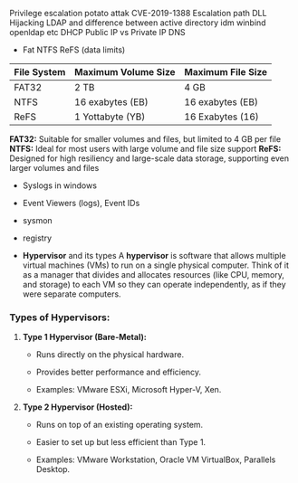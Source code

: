 Privilege escalation
	potato attak
CVE-2019-1388
Escalation path DLL Hijacking
LDAP and difference between active directory idm winbind openldap etc
DHCP Public IP vs Private IP
DNS


- Fat NTFS ReFS (data limits)

| File System | Maximum Volume Size | Maximum File Size |
| ----------- | ------------------- | ----------------- |
| FAT32       | 2 TB                | 4 GB              |
| NTFS        | 16 exabytes (EB)    | 16 exabytes (EB)  |
| ReFS        | 1 Yottabyte (YB)    | 16 Exabytes (16)  |
**FAT32:** Suitable for smaller volumes and files, but limited to 4 GB per file
**NTFS:** Ideal for most users with large volume and file size support
**ReFS:** Designed for high resiliency and large-scale data storage, supporting even larger volumes and files


- Syslogs in windows
- Event Viewers (logs), Event IDs
- sysmon
- registry

- **Hypervisor** and its types
A **hypervisor** is software that allows multiple virtual machines (VMs) to run on a single physical computer. Think of it as a manager that divides and allocates resources (like CPU, memory, and storage) to each VM so they can operate independently, as if they were separate computers.

### Types of Hypervisors:

1. **Type 1 Hypervisor (Bare-Metal):**
    
    - Runs directly on the physical hardware.
        
    - Provides better performance and efficiency.
        
    - Examples: VMware ESXi, Microsoft Hyper-V, Xen.
        
2. **Type 2 Hypervisor (Hosted):**
    
    - Runs on top of an existing operating system.
        
    - Easier to set up but less efficient than Type 1.
        
    - Examples: VMware Workstation, Oracle VM VirtualBox, Parallels Desktop.








